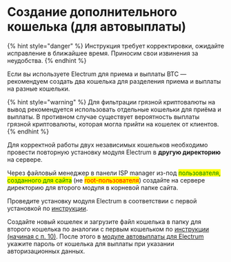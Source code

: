 # Создание дополнительного кошелька (для автовыплаты)



{% hint style="danger" %}
Инструкция требует корректировки, ожидайте исправление в ближайшее время. Приносим свои извинения за неудобства.
{% endhint %}

Если вы используете Electrum для приема и выплаты BTC — рекомендуем создать два кошелька для разделения приема и выплаты на разные кошельки.

{% hint style="warning" %}
Для фильтрации грязной криптовалюты на вывод рекомендуется использовать отдельные кошельки для приёма и выплаты. В противном случае существует вероятность выплаты грязной криптовалюты, которая могла прийти на кошелек от клиентов.
{% endhint %}

Для корректной работы двух независимых кошельков необходимо провести повторную установку модуля Electrum в **другую директорию** на сервере.

Через файловый менеджер в панели ISP manager из-под <mark style="color:green;">пользователя, созданного для сайта</mark> (не <mark style="color:red;">root-пользователя</mark>) создайте на сервере директорию для второго модуля в корневой папке сайта.

Проведите установку модуля Electrum в соответствии с первой установкой по [инструкции](https://premium.gitbook.io/main/osnovnye-nastroiki/modul-electrum/ustanovka-i-nastroika-electrum#zagruzka-failov-na-server).

Создайте новый кошелек и загрузите файл кошелька в папку для второго кошелька по аналогии с первым кошельком по [инструкции (начиная с п. 10)](https://premium.gitbook.io/rukovodstvo-polzovatelya/osnovnye-nastroiki/modul-electrum/ustanovka-i-nastroika-electrum). После этого в [модуле автовыплаты для Electrum](https://premium.gitbook.io/rukovodstvo-polzovatelya/osnovnye-nastroiki/merchanty-i-avtovyplaty/avtovyplaty/electrum) укажите пароль от кошелька для выплаты при указании авторизационных данных.
